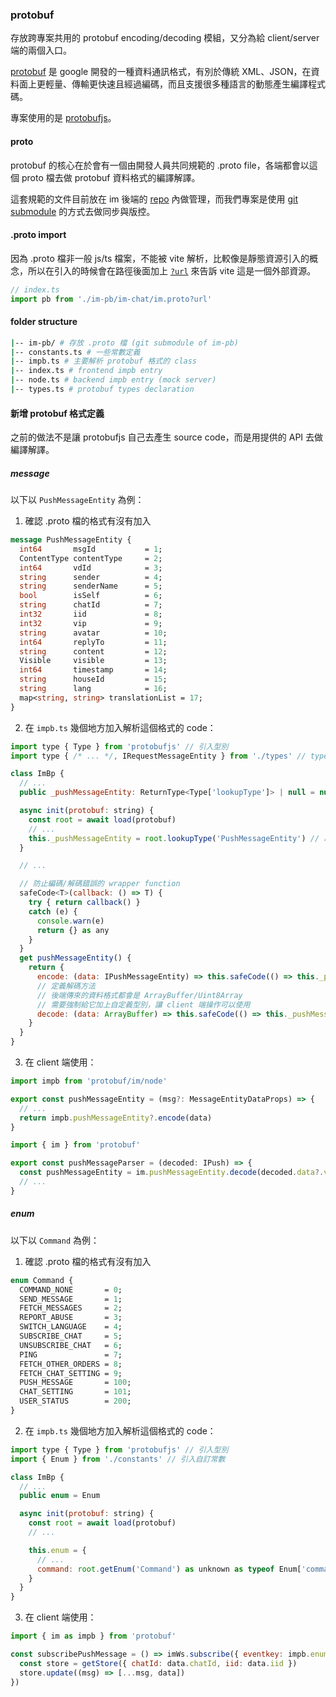 ### protobuf

存放跨專案共用的 protobuf encoding/decoding 模組，又分為給 client/server 端的兩個入口。

[protobuf](https://protobuf.dev/) 是 google 開發的一種資料通訊格式，有別於傳統 XML、JSON，在資料面上更輕量、傳輸更快速且經過編碼，而且支援很多種語言的動態產生編譯程式碼。

專案使用的是 [protobufjs](https://github.com/protobufjs/protobuf.js)。

#### proto

protobuf 的核心在於會有一個由開發人員共同規範的 .proto file，各端都會以這個 proto 檔去做 protobuf 資料格式的編譯解譯。

這套規範的文件目前放在 im 後端的 [repo](https://gitlab.innotech.me/game/im/im-pb) 內做管理，而我們專案是使用 [git submodule](https://blog.kennycoder.io/2020/06/14/Git-submodule-%E4%BD%BF%E7%94%A8%E6%95%99%E5%AD%B8/) 的方式去做同步與版控。

#### .proto import

因為 .proto 檔非一般 js/ts 檔案，不能被 vite 解析，比較像是靜態資源引入的概念，所以在引入的時候會在路徑後面加上 [`?url`](https://vitejs.dev/guide/assets.html#explicit-url-imports) 來告訴 vite 這是一個外部資源。

```javascript
// index.ts
import pb from './im-pb/im-chat/im.proto?url'
```

#### folder structure

```bash
|-- im-pb/ # 存放 .proto 檔 (git submodule of im-pb)
|-- constants.ts # 一些常數定義
|-- impb.ts # 主要解析 protobuf 格式的 class
|-- index.ts # frontend impb entry
|-- node.ts # backend impb entry (mock server)
|-- types.ts # protobuf types declaration
```

#### 新增 protobuf 格式定義

之前的做法不是讓 protobufjs 自己去產生 source code，而是用提供的 API 去做編譯解譯。

##### message

以下以 `PushMessageEntity` 為例：


1. 確認 .proto 檔的格式有沒有加入

```protobuf
message PushMessageEntity {
  int64       msgId           = 1;
  ContentType contentType     = 2;
  int64       vdId            = 3;
  string      sender          = 4;
  string      senderName      = 5;
  bool        isSelf          = 6;
  string      chatId          = 7;
  int32       iid             = 8;
  int32       vip             = 9;
  string      avatar          = 10;
  int64       replyTo         = 11;
  string      content         = 12;
  Visible     visible         = 13;
  int64       timestamp       = 14;
  string      houseId         = 15;
  string      lang            = 16;
  map<string, string> translationList = 17;
}
```

2. 在 `impb.ts` 幾個地方加入解析這個格式的 code：

```javascript
import type { Type } from 'protobufjs' // 引入型別
import type { /* ... */, IRequestMessageEntity } from './types' // typescript 型別定義

class ImBp {
  // ...
  public _pushMessageEntity: ReturnType<Type['lookupType']> | null = null

  async init(protobuf: string) {
    const root = await load(protobuf)
    // ...
    this._pushMessageEntity = root.lookupType('PushMessageEntity') // 取得 .proto 定義的格式
  }

  // ...

  // 防止編碼/解碼錯誤的 wrapper function
  safeCode<T>(callback: () => T) {
    try { return callback() }
    catch (e) {
      console.warn(e)
      return {} as any
    }
  }
  get pushMessageEntity() {
    return {
      encode: (data: IPushMessageEntity) => this.safeCode(() => this._pushMessageEntity?.encode(data).finish()), // 定義編碼方法
      // 定義解碼方法
      // 後端傳來的資料格式都會是 ArrayBuffer/Uint8Array
      // 需要強制給它加上自定義型別，讓 client 端操作可以使用
      decode: (data: ArrayBuffer) => this.safeCode(() => this._pushMessageEntity?.decode(new Uint8Array(data)) as unknown as IPushMessageEntity)
    }
  }
}
```

3. 在 client 端使用：

```javascript
import impb from 'protobuf/im/node'

export const pushMessageEntity = (msg?: MessageEntityDataProps) => {
  // ...
  return impb.pushMessageEntity?.encode(data)
}
```

```javascript
import { im } from 'protobuf'

export const pushMessageParser = (decoded: IPush) => {
  const pushMessageEntity = im.pushMessageEntity.decode(decoded.data?.value)
  // ...
}
```

##### enum

以下以 `Command` 為例：

1. 確認 .proto 檔的格式有沒有加入

```protobuf
enum Command {
  COMMAND_NONE       = 0;
  SEND_MESSAGE       = 1;
  FETCH_MESSAGES     = 2;
  REPORT_ABUSE       = 3;
  SWITCH_LANGUAGE    = 4;
  SUBSCRIBE_CHAT     = 5;
  UNSUBSCRIBE_CHAT   = 6;
  PING               = 7;
  FETCH_OTHER_ORDERS = 8;
  FETCH_CHAT_SETTING = 9;
  PUSH_MESSAGE       = 100;
  CHAT_SETTING       = 101;
  USER_STATUS        = 200;
}
```
2. 在 `impb.ts` 幾個地方加入解析這個格式的 code：

```javascript
import type { Type } from 'protobufjs' // 引入型別
import { Enum } from './constants' // 引入自訂常數

class ImBp {
  // ...
  public enum = Enum

  async init(protobuf: string) {
    const root = await load(protobuf)
    // ...

    this.enum = {
      // ...
      command: root.getEnum('Command') as unknown as typeof Enum['command'],
    }
  }
}
```

3. 在 client 端使用：

```javascript
import { im as impb } from 'protobuf'

const subscribePushMessage = () => imWs.subscribe({ eventkey: impb.enum.command.PUSH_MESSAGE }, ({ data }) => {
  const store = getStore({ chatId: data.chatId, iid: data.iid })
  store.update((msg) => [...msg, data])
})
```

